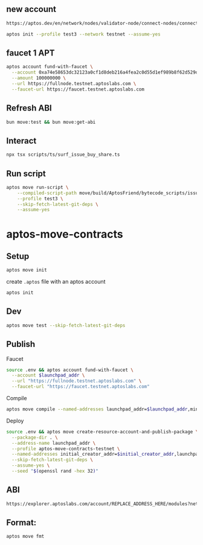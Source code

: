 
## new account

```bash
https://aptos.dev/en/network/nodes/validator-node/connect-nodes/connect-to-aptos-network#1-initialize-the-aptos-cli
```

```bash
aptos init --profile test3 --network testnet --assume-yes
```

## faucet 1 APT

```bash
aptos account fund-with-faucet \
  --account 0xa74e58653dc32123a0cf1d8deb216a4fea2c0d55d1ef989b8f62d529defdc2e7 \
  --amount 100000000 \
  --url https://fullnode.testnet.aptoslabs.com \
  --faucet-url https://faucet.testnet.aptoslabs.com
```

## Refresh ABI

```bash
bun move:test && bun move:get-abi
```


## Interact

```bash
npx tsx scripts/ts/surf_issue_buy_share.ts
```

## Run script

```bash
aptos move run-script \
    --compiled-script-path move/build/AptosFriend/bytecode_scripts/issue_share_and_buy_share.mv \
    --profile test3 \
    --skip-fetch-latest-git-deps \
    --assume-yes
```


<!-- 
  This is a much larger comment block.
  It contains multiple lines of text.
  The text is used to explain the purpose of the code.
  It can also be used to provide additional context.
  The comment block can be as large as needed.
-->

# aptos-move-contracts


## Setup

```bash
aptos move init
```

create `.aptos` file with an aptos account

```bash
aptos init
```

## Dev

```bash
aptos move test --skip-fetch-latest-git-deps
```

## Publish

Faucet

```bash
source .env && aptos account fund-with-faucet \
  --account $launchpad_addr \
  --url "https://fullnode.testnet.aptoslabs.com" \
  --faucet-url "https://faucet.testnet.aptoslabs.com"
```

Compile

```bash
aptos move compile --named-addresses launchpad_addr=$launchpad_addr,minter=$minter  --skip-fetch-latest-git-deps 
```

Deploy

```bash
source .env && aptos move create-resource-account-and-publish-package \
  --package-dir . \
  --address-name launchpad_addr \
  --profile aptos-move-contracts-testnet \
  --named-addresses initial_creator_addr=$initial_creator_addr,launchpad_addr=$launchpad_addr,minter=$minter \
  --skip-fetch-latest-git-deps \
  --assume-yes \
  --seed "$(openssl rand -hex 32)"
```

## ABI

```bash
https://explorer.aptoslabs.com/account/REPLACE_ADDRESS_HERE/modules?network=testnet
```

## Format:

```bash
aptos move fmt
```
